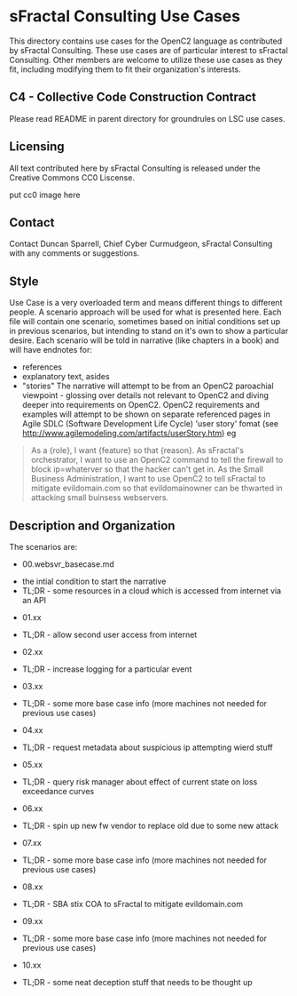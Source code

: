 # sFractal Consulting Use Cases 

This directory contains use cases for the OpenC2 language as contributed by sFractal Consulting.
These use cases are of particular interest to sFractal Consulting.
Other members are welcome to utilize these use cases as they fit, 
including modifying them to fit their organization's interests.

## C4 - Collective Code Construction Contract 
Please read README in parent directory for groundrules on LSC use cases.

## Licensing
All text contributed here by sFractal Consulting is released under the Creative Commons CC0 Liscense.

put cc0 image here

## Contact 
Contact Duncan Sparrell, Chief Cyber Curmudgeon, sFractal Consulting with any comments or suggestions.


## Style 
Use Case is a very overloaded term and means different things to different people.
A scenario approach will be used for what is presented here.
Each file will contain one scenario, sometimes based on initial conditions
set up in previous scenarios, but intending to stand on it's own
to show a particular desire.
Each scenario will be told in narrative (like chapters in a book)
and will have endnotes for:
 * references
 * explanatory text, asides
 * "stories"
The narrative will attempt to be from an OpenC2 paroachial viewpoint - glossing over details
not relevant to OpenC2 and diving deeper into requirements on OpenC2.
OpenC2 requirements and examples will attempt to be shown on separate referenced pages in
Agile SDLC (Software Development Life Cycle) 'user story' fomat 
(see http://www.agilemodeling.com/artifacts/userStory.htm)
eg
> As a {role}, I want {feature} so that {reason}.
> As sFractal's  orchestrator, I want to use an OpenC2 command to tell the firewall to block ip=whaterver so that the hacker can't get in.
> As the Small Business Administration, I want to use OpenC2 to tell sFractal to mitigate evildomain.com so that evildomainowner can be thwarted in attacking small buinsess webservers.

## Description and  Organization 
The scenarios are:
 * 00.websvr_basecase.md
  + the intial condition to start the narrative 
  + TL;DR - some resources in a cloud which is accessed from internet via an API
 * 01.xx 
  + TL;DR - allow second user access from internet
 * 02.xx 
  + TL;DR - increase logging for a particular event
 * 03.xx 
  + TL;DR - some more base case info (more machines not needed for previous use cases)
 * 04.xx 
  + TL;DR - request metadata about suspicious ip attempting wierd stuff
 * 05.xx 
  + TL;DR - query risk manager about effect of current state on loss exceedance curves
 * 06.xx 
  + TL;DR - spin up new fw vendor to replace old due to some new attack
 * 07.xx 
  + TL;DR - some more base case info (more machines not needed for previous use cases)
 * 08.xx 
  + TL;DR - SBA stix COA to sFractal to mitigate evildomain.com
 * 09.xx 
  + TL;DR - some more base case info (more machines not needed for previous use cases)
 * 10.xx 
  + TL;DR - some neat deception stuff that needs to be thought up
